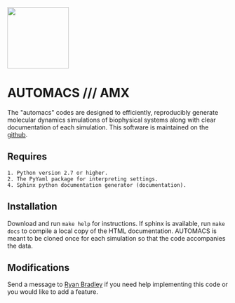 
<img src="https://github.com/bradleyrp/simuluxe/raw/master/" width="140px"/>

AUTOMACS /// AMX
================

The "automacs" codes are designed to efficiently, 
reproducibly generate molecular dynamics simulations 
of biophysical systems along with clear documentation
of each simulation. This software is maintained on the
[github](https://github.com/bradleyrp/automacs).

Requires
--------

	1. Python version 2.7 or higher.
	2. The PyYaml package for interpreting settings.
	4. Sphinx python documentation generator (documentation).
	
Installation
------------

Download and run ``make help`` for instructions.
If sphinx is available, run ``make docs`` to compile
a local copy of the HTML documentation. AUTOMACS
is meant to be cloned once for each simulation so
that the code accompanies the data.

Modifications
-------------

Send a message to [Ryan Bradley](mailto:bradleyrp@gmail.com) if
you need help implementing this code or you would like to 
add a feature.
